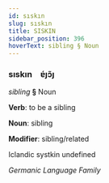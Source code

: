 ```yaml
---
id: sıskın
slug: sıskın
title: SISKIN
sidebar_position: 396
hoverText: sibling § Noun
---
```


### sıskın&emsp;<span kind="abugida">ɐ́ȷɔ̃ȷ</span>

*sibling* **§** Noun

**Verb**: to be a sibling

**Noun**: sibling

**Modifier**: sibling/related

Iclandic systkin undefined

*Germanic Language Family*
